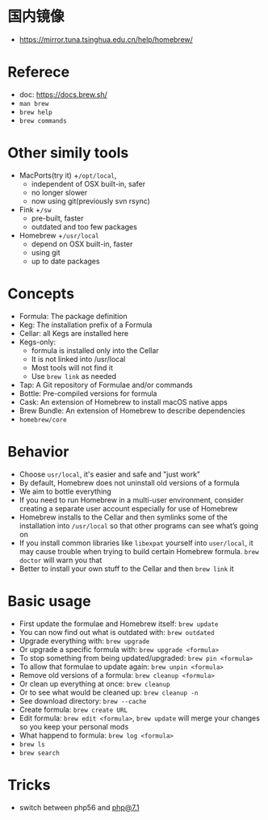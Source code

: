 # 国内镜像
- https://mirror.tuna.tsinghua.edu.cn/help/homebrew/

# Referece
- doc: https://docs.brew.sh/
- `man brew`
- `brew help`
- `brew commands`

# Other simily tools
- MacPorts(try it)
    +`/opt/local`,
    + independent of OSX built-in, safer
    + no longer slower
    + now using git(previously svn rsync)
- Fink
    +`/sw`
    + pre-built, faster
    + outdated and too few packages
- Homebrew
    +`/usr/local`
    + depend on OSX built-in, faster
    + using git
    + up to date packages

# Concepts
- Formula: The package definition
- Keg: The installation prefix of a Formula
- Cellar: all Kegs are installed here
- Kegs-only:
    + formula is installed only into the Cellar
    + It is not linked into /usr/local
    + Most tools will not find it
    + Use `brew link` as needed
- Tap: A Git repository of Formulae and/or commands
- Bottle:  Pre-compiled versions for formula
- Cask: An extension of Homebrew to install macOS native apps
- Brew Bundle: An extension of Homebrew to describe dependencies
- `homebrew/core`

# Behavior
- Choose `usr/local`, it's easier and safe and "just work"
- By default, Homebrew does not uninstall old versions of a formula
- We aim to bottle everything
- If you need to run Homebrew in a multi-user environment, consider creating a separate user account especially for use of Homebrew
- Homebrew installs to the Cellar and then symlinks some of the installation into `/usr/local` so that other programs can see what’s going on
- If you install common libraries like `libexpat` yourself into `user/local`, it may cause trouble when trying to build certain Homebrew formula. `brew doctor` will warn you that
- Better to install your own stuff to the Cellar and then `brew link` it

# Basic usage
- First update the formulae and Homebrew itself: `brew update`
- You can now find out what is outdated with: `brew outdated`
- Upgrade everything with: `brew upgrade`
- Or upgrade a specific formula with: `brew upgrade <formula>`
- To stop something from being updated/upgraded: `brew pin <formula>`
- To allow that formulae to update again: `brew unpin <formula>`
- Remove old versions of a formula: `brew cleanup <formula>`
- Or clean up everything at once: `brew cleanup`
- Or to see what would be cleaned up: `brew cleanup -n`
- See download directory: `brew --cache`
- Create formula: `brew create URL`
- Edit formula: `brew edit <formula>`, `brew update` will merge your changes so you keep your personal mods
- What happend to formula: `brew log <formula>`
- `brew ls`
- `brew search`

# Tricks
- switch between php56 and php@7.1